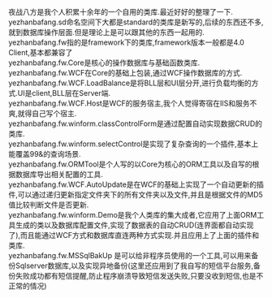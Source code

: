 夜战八方是我个人积累十余年的一个自用的类库.最近好好的整理了一下.<br/>
yezhanbafang.sd命名空间下大都是standard的类库是新写的,后续的东西还不多,就到数据库操作层面.但是理论上是可以跟其他的东西一起用的.<br/>
yezhanbafang.fw指的是framework下的类库,framework版本一般都是4.0 Client,基本都兼容了<br/>
yezhanbafang.fw.Core是核心的操作数据库与基础函数类库.<br/>
yezhanbafang.fw.WCF在Core的基础上包装,通过WCF操作数据库的方式.<br/>
yezhanbafang.fw.WCF.LoadBalance是将BLL层和UI层分开,进行负载均衡的方式.UI是client,BLL层在Server端.<br/>
yezhanbafang.fw.WCF.Host是WCF的服务宿主,我个人觉得寄宿在IIS和服务不爽,就得自己写个宿主.<br/>
yezhanbafang.fw.winform.classControlForm是通过配置自动实现数据CRUD的类库.<br/>
yezhanbafang.fw.winform.selectControl是实现了复杂查询的一个插件,基本上能覆盖99&的查询场景.<br/>
yezhanbafang.fw.ORMTool是个人写的以Core为核心的ORM工具以及自写的根据数据库导出相关配置的工具.<br/>
yezhanbafang.fw.WCF.AutoUpdate是在WCF的基础上实现了一个自动更新的插件,可以通过递归更新指定文件夹下的所有文件夹以及文件,并且是根据文件的MD5值比较判断文件是否更新.<br/>
yezhanbafang.fw.winform.Demo是我个人类库的集大成者,它应用了上面ORM工具生成的类以及数据库配置文件,实现了数据表的自动CRUD(连界面都自动实现了),而且能通过WCF方式和数据库直连两种方式实现.并且应用上了上面的插件和类库.<br/>
yezhanbafang.fw.MSSqlBakUp 是可以给非程序员使用的一个工具,可以用来备份Sqlserver数据库,以及实现异地备份(这里还应用到了我自写的短信平台服务,备份失败成功都有短信提醒,防止程序崩溃导致短信发送失败,只要没收到短信,也是不正常的情况)
